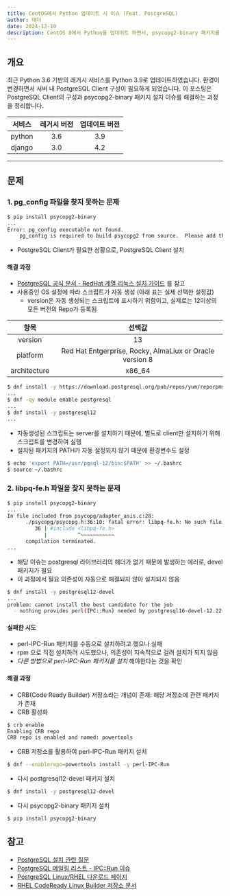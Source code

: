```yaml
---
title: CentOS에서 Python 업데이트 시 이슈 (Feat. PostgreSQL)
author: 태더
date: 2024-12-19
description: CentOS 8에서 Python을 업데이트 하면서, psycopg2-binary 패키지를 새로 설치할 때 PostgreSQL 설정에서 이슈가 발생했고, 해결하는 과정을 정리합니다.
---
```


## 개요

최근 Python 3.6 기반의 레거시 서비스를 Python 3.9로 업데이트하였습니다. 환경이 변경하면서 서버 내 PostgreSQL Client 구성이 필요하게 되었습니다.
이 포스팅은 PostgreSQL Client의 구성과 psycopg2-binary 패키지 설치 이슈를 해결하는 과정을 정리합니다.

| 서비스   | 레거시 버전 | 업데이트 버전 |
| -----  | --- | --- |
| <center>python</center> | <center>3.6</center>  | <center>3.9</center>  |
| <center>django</center> | <center>3.0</center>  | <center>4.2</center>  |

---

## 문제

### 1. pg_config 파일을 찾지 못하는 문제

```bash
$ pip install psycopg2-binary
...
Error: pg_config executable not found.
    pg_config is required to build psycopg2 from source.  Please add the directory containing pg_config to the $PATH or specify the full executable path with the option:
```

* PostgreSQL Client가 필요한 상황으로, PostgreSQL Client 설치

#### 해결 과정

* [PostgreSQL 공식 문서 - RedHat 계열 리눅스 설치 가이드](https://www.postgresql.org/download/linux/redhat/) 를 참고
* 사용중인 OS 설정에 따라 스크립트가 자동 생성 (아래 표는 실제 선택한 설정값)
  * version은 자동 생성되는 스크립트에 표시하기 위함이고, 실제로는 12이상의 모든 버전의 Repo가 등록됨

| 항목 | 선택값|
| -----  | --- |
| <center>version</center> | <center>13</center>  |
| <center>platform</center> | <center>Red Hat Entgerprise, Rocky, AlmaLiux or Oracle version 8</center>  |
| <center>architecture</center> | <center>x86_64</center>  |

```bash
$ dnf install -y https://download.postgresql.org/pub/repos/yum/reporpms/EL-8-x86_64/pgdg-redhat-repo-latest.noarch.rpm
...
$ dnf -qy module enable postgresql
...
$ dnf install -y postgresql12
...
```

* 자동생성된 스크립트는 server를 설치하기 때문에, 별도로 client만 설치하기 위해 스크립트를 변경하여 실행
* 설치된 패키지의 PATH가 자동 설정되지 않기 때문에 환경변수도 설정

```bash
$ echo 'export PATH=/usr/pgsql-12/bin:$PATH' >> ~/.bashrc
$ source ~/.bashrc
```

### 2. libpq-fe.h 파일을 찾지 못하는 문제

```bash
$ pip install psycopg2-binary
...
In file included from psycopg/adapter_asis.c:28:
      ./psycopg/psycopg.h:36:10: fatal error: libpq-fe.h: No such file or directory
         36 | #include <libpq-fe.h>
            |          ^~~~~~~~~~~~
      compilation terminated.
...
```

* 해당 이슈는 postgresql 라이브러리의 헤더가 없기 때문에 발생하는 에러로, devel 패키지가 필요
* 이 과정에서 필요 의존성이 자동으로 해결되지 않아 설치되지 않음

```bash
$ dnf install -y postgresql12-devel
...
problem: cannot install the best candidate for the job
  - nothing provides perl(IPC::Run) needed by postgresql16-devel-12.22-1PGDG.rhel8.x86_64 from pgdg16
```

#### 실패한 시도

* perl-IPC-Run 패키지를 수동으로 설치하려고 했으나 실패
* rpm 으로 직접 설치하려 시도했으나, 의존성이 지속적으로 걸려 설치가 되지 않음
* *다른 방법으로 perl-IPC-Run 패키지를 설치* 해야한다는 것을 확인


#### 해결 과정

* CRB(Code Ready Builder) 저장소라는 개념이 존재: 해당 저장소에 관련 패키지가 존재
* CRB 활성화

```bash
$ crb enable
Enabling CRB repo
CRB repo is enabled and named: powertools
```

* CRB 저장소를 활용하여 perl-IPC-Run 패키지 설치

```bash
$ dnf --enablerepo=powertools install -y perl-IPC-Run
```

* 다시 postgresql12-devel 패키지 설치

```bash
$ dnf install -y postgresql12-devel
```

* 다시 psycopg2-binary 패키지 설치

```bash
$ pip install psycopg2-binary
```

## 참고

* [PostgreSQL 설치 관련 질문](https://database.sarang.net/?inc=read&aid=10427&criteria=pgsql&subcrit=qna&id=0&limit=20&keyword=&page=1)
* [PostgreSQL 메일링 리스트 - IPC::Run 이슈](https://www.postgresql.org/message-id/798318227.2099534.1708221119012%40mail.yahoo.com)
* [PostgreSQL Linux/RHEL 다운로드 페이지](https://www.postgresql.org/download/linux/redhat/)
* [RHEL CodeReady Linux Builder 저장소 문서](https://docs.redhat.com/ko/documentation/red_hat_enterprise_linux/9/html/package_manifest/codereadylinuxbuilder-repository)
